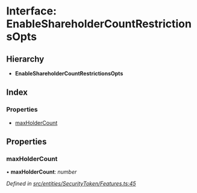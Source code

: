 # Interface: EnableShareholderCountRestrictionsOpts

## Hierarchy

- **EnableShareholderCountRestrictionsOpts**

## Index

### Properties

- [maxHolderCount](_entities_securitytoken_features_.enableshareholdercountrestrictionsopts.md#maxholdercount)

## Properties

### maxHolderCount

• **maxHolderCount**: _number_

_Defined in [src/entities/SecurityToken/Features.ts:45](https://github.com/PolymathNetwork/polymath-sdk/blob/660aba8/src/entities/SecurityToken/Features.ts#L45)_
